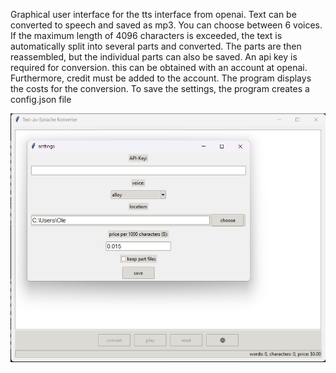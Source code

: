 Graphical user interface for the tts interface from openai. Text can be converted to speech and saved as mp3. You can choose between 6 voices. If the maximum length of 4096 characters is exceeded, the text is automatically split into several parts and converted. The parts are then reassembled, but the individual parts can also be saved.
An api key is required for conversion. this can be obtained with an account at openai. Furthermore, credit must be added to the account. The program displays the costs for the conversion. 
To save the settings, the program creates a config.json file

![screenshot](https://github.com/ole-htw/tts-api-gui/blob/main/screenshot.png?raw=true)
